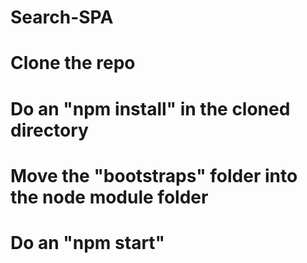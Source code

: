 # Search-SPA
# Clone the repo
# Do an "npm install" in the cloned directory
# Move the "bootstraps" folder into the node module folder
# Do an "npm start"
